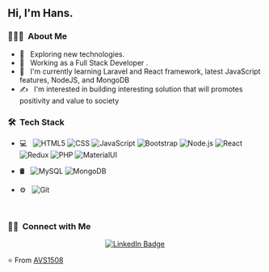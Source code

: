 
<h2> Hi, I'm Hans.</h2>

<h3> 👨🏻‍💻 &nbsp;About Me </h3>

- 🤔 &nbsp; Exploring new technologies.
- 💼 &nbsp; Working as a Full Stack Developer .
- 🌱 &nbsp; I'm currently learning Laravel and React framework, latest JavaScript features, NodeJS, and MongoDB
- ✍️ &nbsp; I'm interested in building interesting solution that will promotes positivity and value to society

<h3> 🛠 &nbsp;Tech Stack</h3>

- 💻 &nbsp;
  ![HTML5](https://img.shields.io/badge/-HTML5-333333?style=flat&logo=HTML5)
  ![CSS](https://img.shields.io/badge/-CSS-333333?style=flat&logo=CSS3&logoColor=1572B6)
  ![JavaScript](https://img.shields.io/badge/-JavaScript-333333?style=flat&logo=javascript)
  ![Bootstrap](https://img.shields.io/badge/-Bootstrap-333333?style=flat&logo=bootstrap&logoColor=563D7C)
  ![Node.js](https://img.shields.io/badge/-Node.js-333333?style=flat&logo=node.js)
  ![React](https://img.shields.io/badge/-React-333333?style=flat&logo=react)
  ![Redux](https://img.shields.io/badge/Redux-593D88?style=flat&logo=redux&logoColor=white)
  ![PHP](https://img.shields.io/badge/PHP-777BB4?style=flat&logo=php&logoColor=white)
  ![MaterialUI](https://img.shields.io/badge/Material--UI-0081CB?style=flat&logo=material-ui&logoColor=white)
  
- 🛢 &nbsp;
  ![MySQL](https://img.shields.io/badge/-MySQL-333333?style=flat&logo=mysql)
  ![MongoDB](https://img.shields.io/badge/-MongoDB-333333?style=flat&logo=mongodb)
- ⚙️ &nbsp;
  ![Git](https://img.shields.io/badge/-Git-333333?style=flat&logo=git)
  
<br/>

<h3> 🤝🏻 &nbsp;Connect with Me </h3>

<p align="center">
<a href="https://wa.link/c5jbdg">
    <img src="https://img.shields.io/badge/WhatsApp-25D366?style=for-the-badge&logo=whatsapp&logoColor=white" alt="LinkedIn Badge"/>
  </a>
</p>

⭐️ From [AVS1508](https://github.com/AVS1508)
